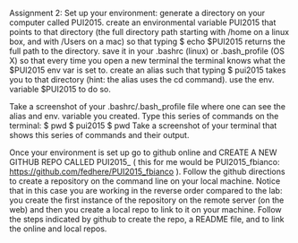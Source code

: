 Assignment 2: Set up your environment: 
generate a directory on your computer called PUI2015. 
create an environmental variable PUI2015 that points to that directory (the full directory path starting with /home on a linux box, and with /Users on a mac) so that typing 
$ echo $PUI2015 
returns the full path to the directory. save  it in your .bashrc (linux) or .bash_profile (OS X) so that every time you open a new terminal the terminal knows what the $PUI2015 env var is set to.
create an alias such that typing 
 $ pui2015 
takes you to that directory (hint: the alias uses the cd command). use the env. variable $PUI2015 to do so. 

Take a screenshot of your .bashrc/.bash_profile file where one can see the alias and env. variable you created. Type this series of commands on the terminal:
$ pwd
$ pui2015
$ pwd
Take a screenshot of your terminal that shows this series of commands and their output. 

Once your environment is set up go to github online and CREATE A NEW GITHUB REPO CALLED PUI2015_<firstinitialandlastname> ( this for me would be PUI2015_fbianco: https://github.com/fedhere/PUI2015_fbianco ). Follow the github directions to create a repository on the command line on your local machine.  Notice that in this case you are working in the reverse order compared to the lab: you create the first instance of the repository on the remote server (on the web) and then you create a local repo to link to it on your machine. Follow the steps indicated by github to create the repo, a README file, and to link the online and local repos. 
